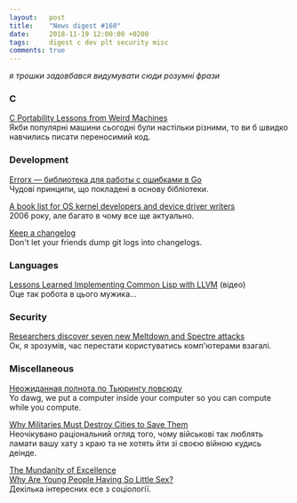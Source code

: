 ```yaml
---
layout:   post
title:    "News digest #160"
date:     2018-11-19 12:00:00 +0200
tags:     digest c dev plt security misc
comments: true
---
```


_я трошки задовбався видумувати сюди розумні фрази_

### C

[C Portability Lessons from Weird Machines](https://begriffs.com/posts/2018-11-15-c-portability.html)<br/>
Якби популярні машини сьогодні були настільки різними, то ви б швидко навчились писати переносимий код.

### Development

[Errorx — библиотека для работы с ошибками в Go](https://habr.com/company/joom/blog/429690/)<br/>
Чудові принципи, що покладені в основу бібліотеки.

[A book list for OS kernel developers and device driver writers](https://news.ycombinator.com/item?id=18448942)<br/>
2006 року, але багато в чому все ще актуально.

[Keep a changelog](https://keepachangelog.com/en/1.0.0/)<br/>
Don't let your friends dump git logs into changelogs.

### Languages

[Lessons Learned Implementing Common Lisp with LLVM](https://www.youtube.com/watch?v=mbdXeRBbgDM) (відео)<br/>
Оце так робота в цього мужика...

### Security

[Researchers discover seven new Meltdown and Spectre attacks](https://www.zdnet.com/article/researchers-discover-seven-new-meltdown-and-spectre-attacks/)<br/>
Ок, я зрозумів, час перестати користуватись комп'ютерами взагалі.

### Miscellaneous

[Неожиданная полнота по Тьюрингу повсюду](https://habr.com/post/429602/)<br/>
Yo dawg, we put a computer inside your computer so you can compute while you compute.

[Why Militaries Must Destroy Cities to Save Them](https://mwi.usma.edu/militaries-must-destroy-cities-save/)<br/>
Неочікувано раціональний огляд того, чому військові так люблять ламати вашу хату з краю та не хотять йти зі своєю війною кудись деінде.

[The Mundanity of Excellence](https://fermatslibrary.com/s/the-mundanity-of-excellence-an-ethnographic-report-on-stratification-and-olympic-swimmers)<br/>
[Why Are Young People Having So Little Sex?](https://www.theatlantic.com/magazine/archive/2018/12/the-sex-recession/573949/)<br/>
Декілька інтересних есе з соціології.
